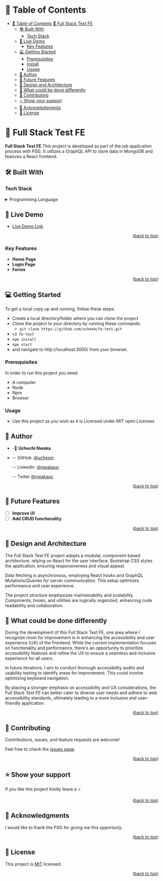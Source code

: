 <!-- TABLE OF CONTENTS -->

# 📗 Table of Contents

- [📗 Table of Contents](#-table-of-contents)
  [🍿 Full Stack Test FE](#-full-stack-test-fe-)
  - [🛠 Built With ](#-built-with-)
    - [Tech Stack ](#tech-stack-)
  - [🚀 Live Demo ](#-live-demo-)
    - [Key Features ](#key-features-)
  - [💻 Getting Started ](#-getting-started-)
    - [Prerequisites](#prerequisites)
    - [Install](#install)
    - [Usage](#usage)
  - [👥 Author ](#-author-)
  - [🔭 Future Features ](#-future-features-)
  - [📐 Design and Architecture](#-design-and-architecture)
  - [🤔 What could be done differently](#-what-could-be-done-differently)
  - [🤝 Contributing ](#-contributing-)
  - [⭐️ Show your support ](#️-show-your-support-)
  - [🙏 Acknowledgments ](#-acknowledgments-)
  - [📝 License ](#-license-)

<!-- PROJECT DESCRIPTION -->

# 🍿 Full Stack Test FE <a name="about-project"></a>

**Full Stack Test FE** This project is developed as part of the job application process with PSG. It utilizes a GraphQL API to store data in MongoDB and features a React frontend.

## 🛠 Built With <a name="built-with"></a>

### Tech Stack <a name="tech-stack"></a>

<details>
<summary>Programming Language</summary>
  <ul>
    <li><a href="https://www.typescriptlang.org/">JavaScript</a></li>
  </ul>

  <summary>Frameworks & Libraries</summary>
  <ul>
    <li><a href="https://react.dev/">React</a></li>
    <li><a href="https://getbootstrap.com/">Bootstrap</a></li>
  </ul>
</details>

<!-- LIVE DEM -->

## 🚀 Live Demo <a name="live-demo"></a>

- [Live Demo Link](https://fe/)

<p align="right">(<a href="#readme-top">back to top</a>)</p>

<!-- Features -->

### Key Features <a name="key-features"></a>

- **Home Page**
- **Login Page**
- **Forms**

<p align="right">(<a href="#readme-top">back to top</a>)</p>

<!-- GETTING STARTED -->

## 💻 Getting Started <a name="getting-started"></a>

To get a local copy up and running, follow these steps:

- Create a local directory/folder where you can clone the project
- Clone the project to your directory by running these commands.
  - `git clone https://github.com/uchexm/fe-test.git`
- `cd fe-test`
- `npm install`
- `npm start`
- and navigate to http://localhost:3000/ from your browser.

### Prerequisites

In order to run this project you need:

- A computer
- Node
- Npm
- Browser

### Usage

- Use this project as you wish as it is Licensed under MIT open Licenses

## 👥 Author <a name="authors"></a>

- -👤 **Uchechi Nwaka**

- -- GitHub: [@uchexm](https://github.com/uchexm)

  -- LinkedIn: [@nwakauc](https://www.linkedin.com/in/nwakauc/)

  -- Twiter [@nwakauc](https://twitter.com/Nwakauc)

<p align="right">(<a href="#readme-top">back to top</a>)</p>

<!-- FUTURE FEATURES -->

## 🔭 Future Features <a name="future-features"></a>

- [ ] **Improve UI**
- [ ] **Add CRUD functionality**

<p align="right">(<a href="#readme-top">back to top</a>)</p>

## 📐 Design and Architecture<a name="design-and-architecture">

The Full Stack Test FE project adopts a modular, component-based architecture, relying on React for the user interface. Bootstrap CSS styles the application, ensuring responsiveness and visual appeal.

Data fetching is asynchronous, employing React hooks and GraphQL Mutations/Queries for server communication. This setup optimizes performance and user experience.

The project structure emphasizes maintainability and scalability. Components, hooks, and utilities are logically organized, enhancing code readability and collaboration.
</a>

## 🤔 What could be done differently<a name="what-could-be-done-differently"></a>

During the development of this Full Stack Test FE, one area where I recognize room for improvement is in enhancing the accessibility and user experience (UX) of the Frontend. While the current implementation focuses on functionality and performance, there's an opportunity to prioritize accessibility features and refine the UX to ensure a seamless and inclusive experience for all users.

In future iterations, I aim to conduct thorough accessibility audits and usability testing to identify areas for improvement. This could involve optimizing keyboard navigation.

By placing a stronger emphasis on accessibility and UX considerations, the Full Stack Test FE can better cater to diverse user needs and adhere to web accessibility standards, ultimately leading to a more inclusive and user-friendly application.

<p align="right">(<a href="#readme-top">back to top</a>)</p>

<!-- CONTRIBUTING -->

## 🤝 Contributing <a name="contributing"></a>

Contributions, issues, and feature requests are welcome!

Feel free to check the [issues page](https://github.com/uchexm/fe-test/issues).

<p align="right">(<a href="#readme-top">back to top</a>)</p>

<!-- SUPPORT -->

## ⭐️ Show your support <a name="support"></a>

If you like this project kindly leave a ⭐

<p align="right">(<a href="#readme-top">back to top</a>)</p>

## 🙏 Acknowledgments <a name="acknowledgements"></a>

I would like to thank the PSG for giving me this opportuniy.

<p align="right">(<a href="#readme-top">back to top</a>)</p>

<!-- LICENSE -->

## 📝 License <a name="license"></a>

This project is [MIT](./LICENSE) licensed.

<p align="right">(<a href="#readme-top">back to top</a>)</p>
